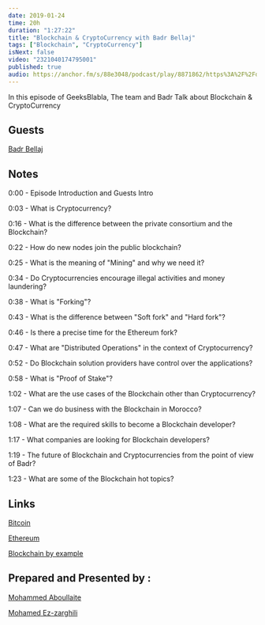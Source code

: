 ```yaml
---
date: 2019-01-24
time: 20h
duration: "1:27:22"
title: "Blockchain & CryptoCurrency with Badr Bellaj"
tags: ["Blockchain", "CryptoCurrency"]
isNext: false
video: "2321040174795001"
published: true
audio: https://anchor.fm/s/88e3048/podcast/play/8871862/https%3A%2F%2Fd3ctxlq1ktw2nl.cloudfront.net%2Fproduction%2F2019-11-8%2F37063521-48000-2-e55d2bc2a3e0f.m4a
---
```


In this episode of GeeksBlabla, The team and Badr Talk about Blockchain & CryptoCurrency

## Guests

[Badr Bellaj](http://bellaj.freehostia.com/)

## Notes

0:00 - Episode Introduction and Guests Intro

0:03 - What is Cryptocurrency?

0:16 - What is the difference between the private consortium and the Blockchain?

0:22 - How do new nodes join the public blockchain?

0:25 - What is the meaning of "Mining" and why we need it?

0:34 - Do Cryptocurrencies encourage illegal activities and money laundering?

0:38 - What is "Forking"?

0:43 - What is the difference between "Soft fork" and "Hard fork"?

0:46 - Is there a precise time for the Ethereum fork?

0:47 - What are "Distributed Operations" in the context of Cryptocurrency?

0:52 - Do Blockchain solution providers have control over the applications?

0:58 - What is "Proof of Stake"?

1:02 - What are the use cases of the Blockchain other than Cryptocurrency?

1:07 - Can we do business with the Blockchain in Morocco?

1:08 - What are the required skills to become a Blockchain developer?

1:17 - What companies are looking for Blockchain developers?

1:19 - The future of Blockchain and Cryptocurrencies from the point of view of Badr?

1:23 - What are some of the Blockchain hot topics?

## Links

[Bitcoin](https://bitcoin.org/)

[Ethereum](https://ethereum.org/)

[Blockchain by example](https://www.packtpub.com/big-data-and-business-intelligence/blockchain-example)

## Prepared and Presented by :

[Mohammed Aboullaite](https://twitter.com/laytoun)

[Mohamed Ez-zarghili](https://twitter.com/ezzarghili)
